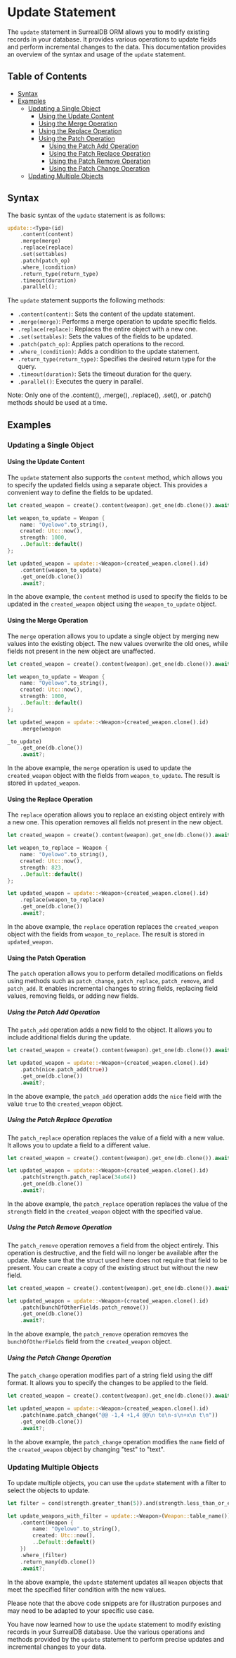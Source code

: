 # Update Statement

The `update` statement in SurrealDB ORM allows you to modify existing records in your database.
It provides various operations to update fields and perform incremental changes to the data.
This documentation provides an overview of the syntax and usage of the `update` statement.

## Table of Contents

- [Syntax](#syntax)
- [Examples](#examples)
  - [Updating a Single Object](#updating-a-single-object)
    - [Using the Update Content](#using-the-update-content)
    - [Using the Merge Operation](#using-the-merge-operation)
    - [Using the Replace Operation](#using-the-replace-operation)
    - [Using the Patch Operation](#using-the-patch-operation)
      - [Using the Patch Add Operation](#using-the-patch-add-operation)
      - [Using the Patch Replace Operation](#using-the-patch-replace-operation)
      - [Using the Patch Remove Operation](#using-the-patch-remove-operation)
      - [Using the Patch Change Operation](#using-the-patch-change-operation)
  - [Updating Multiple Objects](#updating-multiple-objects)

## Syntax

The basic syntax of the `update` statement is as follows:

```rust
update::<Type>(id)
    .content(content)
    .merge(merge)
    .replace(replace)
    .set(settables)
    .patch(patch_op)
    .where_(condition)
    .return_type(return_type)
    .timeout(duration)
    .parallel();
```

The `update` statement supports the following methods:

- `.content(content)`: Sets the content of the update statement.
- `.merge(merge)`: Performs a merge operation to update specific fields.
- `.replace(replace)`: Replaces the entire object with a new one.
- `.set(settables)`: Sets the values of the fields to be updated.
- `.patch(patch_op)`: Applies patch operations to the record.
- `.where_(condition)`: Adds a condition to the update statement.
- `.return_type(return_type)`: Specifies the desired return type for the query.
- `.timeout(duration)`: Sets the timeout duration for the query.
- `.parallel()`: Executes the query in parallel.

Note: Only one of the .content(), .merge(), .replace(), .set(), or .patch() methods should be used at a time.

## Examples

### Updating a Single Object

#### Using the Update Content

The `update` statement also supports the `content` method, which allows you to specify the updated fields using a separate object.
This provides a convenient way to define the fields to be updated.

```rust
let created_weapon = create().content(weapon).get_one(db.clone()).await.unwrap();

let weapon_to_update = Weapon {
    name: "Oyelowo".to_string(),
    created: Utc::now(),
    strength: 1000,
    ..Default::default()
};

let updated_weapon = update::<Weapon>(created_weapon.clone().id)
    .content(weapon_to_update)
    .get_one(db.clone())
    .await?;
```

In the above example, the `content` method is used to specify the fields to be updated in the `created_weapon` object using the `weapon_to_update` object.

#### Using the Merge Operation

The `merge` operation allows you to update a single object by merging new values into the existing object.
The new values overwrite the old ones, while fields not present in the new object are unaffected.

```rust
let created_weapon = create().content(weapon).get_one(db.clone()).await.unwrap();

let weapon_to_update = Weapon {
    name: "Oyelowo".to_string(),
    created: Utc::now(),
    strength: 1000,
    ..Default::default()
};

let updated_weapon = update::<Weapon>(created_weapon.clone().id)
    .merge(weapon

_to_update)
    .get_one(db.clone())
    .await?;
```

In the above example, the `merge` operation is used to update the `created_weapon` object with the
fields from `weapon_to_update`. The result is stored in `updated_weapon`.

#### Using the Replace Operation

The `replace` operation allows you to replace an existing object entirely with a new one.
This operation removes all fields not present in the new object.

```rust
let created_weapon = create().content(weapon).get_one(db.clone()).await.unwrap();

let weapon_to_replace = Weapon {
    name: "Oyelowo".to_string(),
    created: Utc::now(),
    strength: 823,
    ..Default::default()
};

let updated_weapon = update::<Weapon>(created_weapon.clone().id)
    .replace(weapon_to_replace)
    .get_one(db.clone())
    .await?;
```

In the above example, the `replace` operation replaces the `created_weapon` object with the fields
from `weapon_to_replace`. The result is stored in `updated_weapon`.

#### Using the Patch Operation

The `patch` operation allows you to perform detailed modifications on fields using methods
such as `patch_change`, `patch_replace`, `patch_remove`, and `patch_add`. It enables incremental
changes to string fields, replacing field values, removing fields, or adding new fields.

##### Using the Patch Add Operation

The `patch_add` operation adds a new field to the object. It allows you to include additional fields during the update.

```rust
let created_weapon = create().content(weapon).get_one(db.clone()).await.unwrap();

let updated_weapon = update::<Weapon>(created_weapon.clone().id)
    .patch(nice.patch_add(true))
    .get_one(db.clone())
    .await?;
```

In the above example, the `patch_add` operation adds the `nice` field with the value `true` to the `created_weapon` object.

##### Using the Patch Replace Operation

The `patch_replace` operation replaces the value of a field with a new value. It allows you to update a field to a different value.

```rust
let created_weapon = create().content(weapon).get_one(db.clone()).await.unwrap();

let updated_weapon = update::<Weapon>(created_weapon.clone().id)
    .patch(strength.patch_replace(34u64))
    .get_one(db.clone())
    .await?;
```

In the above example, the `patch_replace` operation replaces the value of the `strength` field in the `created_weapon` object with the specified value.

##### Using the Patch Remove Operation

The `patch_remove` operation removes a field from the object entirely. This operation is destructive,
and the field will no longer be available after the update. Make sure that the struct used here does not
require that field to be present. You can create a copy of the existing struct but without the new field.

```rust
let created_weapon = create().content(weapon).get_one(db.clone()).await.unwrap();

let updated_weapon = update::<Weapon>(created_weapon.clone().id)
    .patch(bunchOfOtherFields.patch_remove())
    .get_one(db.clone())
    .await?;
```

In the above example, the `patch_remove` operation removes the `bunchOfOtherFields` field from the `created_weapon` object.

##### Using the Patch Change Operation

The `patch_change` operation modifies part of a string field using the diff format. It allows you to specify the changes to be applied to the field.

```rust
let created_weapon = create().content(weapon).get_one(db.clone()).await.unwrap();

let updated_weapon = update::<Weapon>(created_weapon.clone().id)
    .patch(name.patch_change("@@ -1,4 +1,4 @@\n te\n-s\n+x\n t\n"))
    .get_one(db.clone())
    .await?;
```

In the above example, the `patch_change` operation modifies the `name` field of the `created_weapon` object by changing "test" to "text".

### Updating Multiple Objects

To update multiple objects, you can use the `update` statement with a filter to select the objects to update.

```rust
let filter = cond(strength.greater_than(5)).and(strength.less_than_or_equal(15));

let update_weapons_with_filter = update::<Weapon>(Weapon::table_name())
    .content(Weapon {
        name: "Oyelowo".to_string(),
        created: Utc::now(),
        ..Default::default()
    })
    .where_(filter)
    .return_many(db.clone())
    .await?;
```

In the above example, the `update` statement updates all `Weapon` objects that meet the specified filter condition with the new values.

Please note that the above code snippets are for illustration purposes and may need to be adapted to your specific use case.

You have now learned how to use the `update` statement to modify existing records in your SurrealDB database.
Use the various operations and methods provided by the `update` statement to perform precise updates and incremental changes to your data.
